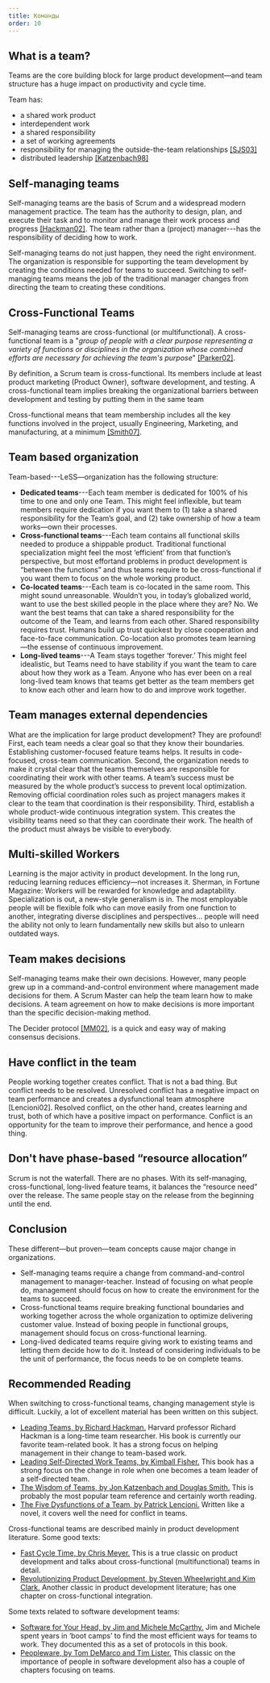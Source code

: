 ```yaml
---
title: Команды
order: 10
---
```


## What is a team?

Teams are the core building block for large product development—and team structure has a huge impact on productivity and cycle time.

Team has:

* a shared work product
* interdependent work
* a shared responsibility
* a set of working agreements
* responsibility for managing the outside-the-team relationships [[SJS03]](http://www.amazon.com/The-Team-Handbook-Third-Edition/dp/1884731260)
* distributed leadership [[Katzenbach98]](http://www.amazon.com/Teams-At-Top-Jon-Katzenbach/dp/0875847897)

## Self-managing teams

Self-managing teams are the basis of Scrum and a widespread modern management practice. The team has the authority to design, plan, and execute their task and to monitor and manage their work process and progress [[Hackman02]](http://www.amazon.com/Leading-Teams-Setting-Stage-Performances/dp/1578513332). The team rather than a (project) manager---has the responsibility of deciding how to work.

Self-managing teams do not just happen, they need the right environment. The organization is responsible for supporting the team development by creating the conditions needed for teams to succeed. Switching to self-managing teams means the job of the traditional manager changes from directing the team to creating these conditions.

## Cross-Functional Teams

Self-managing teams are cross-functional (or multifunctional). A cross-functional team is a "*group of people with a clear purpose representing a variety of functions or disciplines in the organization whose combined efforts are necessary for achieving the team's purpose*" [[Parker02]](http://www.amazon.com/Cross--Functional-Teams-Working-Strangers/dp/0787960853).

By definition, a Scrum team is cross-functional. Its members include at least product marketing (Product Owner), software development, and testing. A cross-functional team implies breaking the organizational barriers between development and testing by putting them in the same team

Cross-functional means that team membership includes all the key functions involved in the project, usually Engineering, Marketing, and manufacturing, at a minimum [[Smith07]](http://www.amazon.com/Flexible-Product-Development-Building-Changing/dp/0787995843).

## Team based organization

Team-based---LeSS—organization has the following structure:

* **Dedicated teams**---Each team member is dedicated for 100% of his time to one and only one Team. This might feel inflexible, but team members require dedication if you want them to (1) take a shared responsibility for the Team’s goal, and (2) take ownership of how a team works—own their processes.
* **Cross-functional teams**---Each team contains all functional skills needed to produce a shippable product. Traditional functional specialization might feel the most ‘efficient’ from that function’s perspective, but most effortand problems in product development is “between the functions” and thus teams require to be cross-functional if you want them to focus on the whole working product.
* **Co-located teams**---Each team is co-located in the same room. This might sound unreasonable. Wouldn’t you, in today’s globalized world, want to use the best skilled people in the place where they are? No. We want the best teams that can take a shared responsibility for the outcome of the Team, and learns from each other. Shared responsibility requires trust. Humans build up trust quickest by close cooperation and face-to-face communication. Co-location also promotes team learning—the essense of continuous improvement.
* **Long-lived teams**---A Team stays together ‘forever.’ This might feel idealistic, but Teams need to have stability if you want the team to care about how they work as a Team. Anyone who has ever been on a real long-lived team knows that teams get better as the team members get to know each other and learn how to do and improve work together.

## Team manages external dependencies

What are the implication for large product development? They are profound! First, each team needs a clear goal so that they know their boundaries. Establishing customer-focused feature teams helps. It results in code-focused, cross-team communication. Second, the organization needs to make it crystal clear that the teams themselves are responsible for coordinating their work with other teams. A team’s success must be measured by the whole product’s success to prevent local optimization. Removing official coordination roles such as project managers makes it clear to the team that coordination is their responsibility. Third, establish a whole product-wide continuous integration system. This creates the visibility teams need so that they can coordinate their work. The health of the product must always be visible to everybody.

## Multi-skilled Workers

Learning is the major activity in product development. In the long run, reducing learning reduces efficiency—not increases it. Sherman, in Fortune Magazine:
Workers will be rewarded for knowledge and adaptability. Specialization is out, a new-style generalism is in. The most employable people will be flexible folk who can move easily from one function to another, integrating diverse disciplines and perspectives... people will need the ability not only to learn fundamentally new skills but also to unlearn outdated ways.

## Team makes decisions

Self-managing teams make their own decisions. However, many people grew up in a command-and-control environment where management made decisions for them. A Scrum Master can help the team learn how to make decisions. A team agreement on how to make decisions is more important than the specific decision-making method.

The Decider protocol [[MM02]](http://www.amazon.com/Software-Your-Head-Protocols-Maintaining/dp/0201604566), is a quick and easy way of making consensus decisions.

## Have conflict in the team

People working together creates conflict. That is not a bad thing. But conflict needs to be resolved. Unresolved conflict has a negative impact on team performance and creates a dysfunctional team atmosphere [Lencioni02]. Resolved conflict, on the other hand, creates learning and trust, both of which have a positive impact on performance. Conflict is an opportunity for the team to improve their performance, and hence a good thing.

## Don't have phase-based “resource allocation”

Scrum is not the waterfall. There are no phases. With its self-managing, cross-functional, long-lived feature teams, it balances the “resource need” over the release. The same people stay on the release from the beginning until the end.

## Conclusion

These different—but proven—team concepts cause major change in organizations.

* Self-managing teams require a change from command-and-control management to manager-teacher. Instead of focusing on what people do, management should focus on how to create the environment for the teams to succeed.
* Cross-functional teams require breaking functional boundaries and working together across the whole organization to optimize delivering customer value. Instead of boxing people in functional groups, management should focus on cross-functional learning.
* Long-lived dedicated teams require giving work to existing teams and letting them decide how to do it. Instead of considering individuals to be the unit of performance, the focus needs to be on complete teams.

## Recommended Reading

When switching to cross-functional teams, changing management style is difficult. Luckily, a lot of excellent material has been written on this subject.

* [Leading Teams, by Richard Hackman.](http://www.amazon.com/Leading-Teams-Setting-Stage-Performances/dp/1578513332)
  Harvard professor Richard Hackman is a long-time team researcher. His book is currently our favorite team-related book. It has a strong focus on helping management in their change to team-based work.
* [Leading Self-Directed Work Teams, by Kimball Fisher.](http://www.amazon.com/Leading-Self-Directed-Teams-Kimball-Fisher/dp/0071349243)
  This book has a strong focus on the change in role when one becomes a team leader of a self-directed team.
* [The Wisdom of Teams, by Jon Katzenbach and Douglas Smith.](http://www.amazon.com/Wisdom-Teams-High-Performance-Organization-Essentials/dp/0060522003)
  This is probably the most popular team reference and certainly worth reading.
* [The Five Dysfunctions of a Team, by Patrick Lencioni.](http://www.amazon.com/Five-Dysfunctions-Team-Leadership-Fable/dp/0787960756)
  Written like a novel, it covers well the need for conflict in teams.

Cross-functional teams are described mainly in product development literature. Some good texts:

* [Fast Cycle Time, by Chris Meyer.](http://www.amazon.com/Fast-Cycle-Time-Strategy-Structure/dp/141657624X)
  This is a true classic on product development and talks about cross-functional (multifunctional) teams in detail.
* [Revolutionizing Product Development, by Steven Wheelwright and Kim Clark.](http://www.amazon.com/Revolutionizing-Product-Development-Quantum-Efficiency/dp/0029055156)
  Another classic in product development literature; has one chapter on cross-functional integration.

Some texts related to software development teams:

* [Software for Your Head, by Jim and Michele McCarthy.](http://www.amazon.com/Software-Your-Head-Protocols-Maintaining/dp/0201604566)
  Jim and Michele spent years in ‘boot camps’ to find the most efficient ways for teams to work. They documented this as a set of protocols in this book.
* [Peopleware, by Tom DeMarco and Tim Lister.](https://www.amazon.com/Peopleware-Productive-Projects-Teams-3rd/dp/0321934113)
  This classic on the importance of people in software development also has a couple of chapters focusing on teams.

